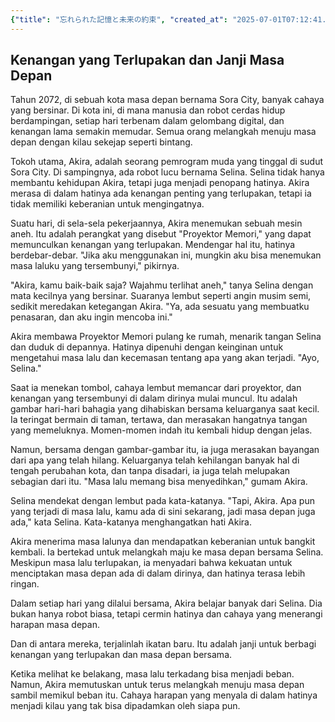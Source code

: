```yaml
---
{"title": "忘れられた記憶と未来の約束", "created_at": "2025-07-01T07:12:41.190437+09:00", "pattern_id": 8, "pattern_name": "未来の忘却型", "year": 2072}
---
```


## Kenangan yang Terlupakan dan Janji Masa Depan

Tahun 2072, di sebuah kota masa depan bernama Sora City, banyak cahaya yang bersinar. Di kota ini, di mana manusia dan robot cerdas hidup berdampingan, setiap hari terbenam dalam gelombang digital, dan kenangan lama semakin memudar. Semua orang melangkah menuju masa depan dengan kilau sekejap seperti bintang.

Tokoh utama, Akira, adalah seorang pemrogram muda yang tinggal di sudut Sora City. Di sampingnya, ada robot lucu bernama Selina. Selina tidak hanya membantu kehidupan Akira, tetapi juga menjadi penopang hatinya. Akira merasa di dalam hatinya ada kenangan penting yang terlupakan, tetapi ia tidak memiliki keberanian untuk mengingatnya.

Suatu hari, di sela-sela pekerjaannya, Akira menemukan sebuah mesin aneh. Itu adalah perangkat yang disebut "Proyektor Memori," yang dapat memunculkan kenangan yang terlupakan. Mendengar hal itu, hatinya berdebar-debar. "Jika aku menggunakan ini, mungkin aku bisa menemukan masa laluku yang tersembunyi," pikirnya.

"Akira, kamu baik-baik saja? Wajahmu terlihat aneh," tanya Selina dengan mata kecilnya yang bersinar. Suaranya lembut seperti angin musim semi, sedikit meredakan ketegangan Akira. "Ya, ada sesuatu yang membuatku penasaran, dan aku ingin mencoba ini."

Akira membawa Proyektor Memori pulang ke rumah, menarik tangan Selina dan duduk di depannya. Hatinya dipenuhi dengan keinginan untuk mengetahui masa lalu dan kecemasan tentang apa yang akan terjadi. "Ayo, Selina."

Saat ia menekan tombol, cahaya lembut memancar dari proyektor, dan kenangan yang tersembunyi di dalam dirinya mulai muncul. Itu adalah gambar hari-hari bahagia yang dihabiskan bersama keluarganya saat kecil. Ia teringat bermain di taman, tertawa, dan merasakan hangatnya tangan yang memeluknya. Momen-momen indah itu kembali hidup dengan jelas.

Namun, bersama dengan gambar-gambar itu, ia juga merasakan bayangan dari apa yang telah hilang. Keluarganya telah kehilangan banyak hal di tengah perubahan kota, dan tanpa disadari, ia juga telah melupakan sebagian dari itu. "Masa lalu memang bisa menyedihkan," gumam Akira.

Selina mendekat dengan lembut pada kata-katanya. "Tapi, Akira. Apa pun yang terjadi di masa lalu, kamu ada di sini sekarang, jadi masa depan juga ada," kata Selina. Kata-katanya menghangatkan hati Akira.

Akira menerima masa lalunya dan mendapatkan keberanian untuk bangkit kembali. Ia bertekad untuk melangkah maju ke masa depan bersama Selina. Meskipun masa lalu terlupakan, ia menyadari bahwa kekuatan untuk menciptakan masa depan ada di dalam dirinya, dan hatinya terasa lebih ringan.

Dalam setiap hari yang dilalui bersama, Akira belajar banyak dari Selina. Dia bukan hanya robot biasa, tetapi cermin hatinya dan cahaya yang menerangi harapan masa depan.

Dan di antara mereka, terjalinlah ikatan baru. Itu adalah janji untuk berbagi kenangan yang terlupakan dan masa depan bersama.

Ketika melihat ke belakang, masa lalu terkadang bisa menjadi beban. Namun, Akira memutuskan untuk terus melangkah menuju masa depan sambil memikul beban itu. Cahaya harapan yang menyala di dalam hatinya menjadi kilau yang tak bisa dipadamkan oleh siapa pun.
